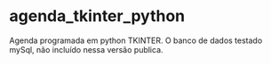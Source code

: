 # agenda_tkinter_python
 Agenda programada em python TKINTER. O banco de dados testado mySql, não incluído nessa versão publica.
